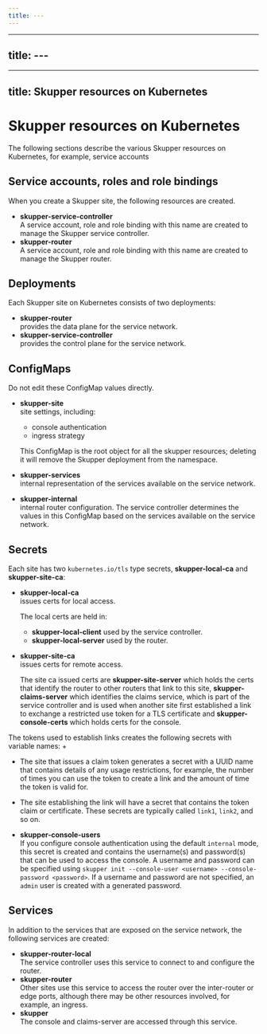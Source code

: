 ```yaml
---
title: ---
---
```

---
title: ---
---
---
title: Skupper resources on Kubernetes
---
# Skupper resources on Kubernetes

The following sections describe the various Skupper resources on Kubernetes, for example, service accounts

## Service accounts, roles and role bindings

When you create a Skupper site, the following resources are created.

* **skupper-service-controller**\
A service account, role and role binding with this name are created to manage the Skupper service controller.
* **skupper-router**\
A service account, role and role binding with this name are created to manage the Skupper router.

## Deployments

Each Skupper site on Kubernetes consists of two deployments:

* **skupper-router**\
provides the data plane for the service network.
* **skupper-service-controller**\
provides the control plane for the service network.

## ConfigMaps

Do not edit these ConfigMap values directly.

* **skupper-site**\
site settings, including:

  * console authentication
  * ingress strategy

  This ConfigMap is the root object for all the skupper resources; deleting it will remove the Skupper deployment from the namespace.
* **skupper-services**\
internal representation of the services available on the service network.
* **skupper-internal**\
internal router configuration.
The service controller determines the values in this ConfigMap based on the services available on the service network.

## Secrets

Each site has two `kubernetes.io/tls` type secrets, **skupper-local-ca** and **skupper-site-ca**:

* **skupper-local-ca**\
issues certs for local access.

  The local certs are held in:

  * **skupper-local-client** used by the service controller.
  * **skupper-local-server** used by the router.
* **skupper-site-ca**\
issues certs for remote access.

  The site ca issued certs are **skupper-site-server** which holds the certs that identify the router to other routers that link to this site, **skupper-claims-server** which identifies the claims service, which is part of the service controller and is used when another site first established a link to exchange a restricted use token for a TLS certificate and **skupper-console-certs** which holds certs for the console.

The tokens used to establish links creates the following secrets with variable names:
+
* The site that issues a claim token generates a secret with a UUID name that contains details of any usage restrictions, for example, the number of times you can use the token to create a link and the amount of time the token is valid for.
* The site establishing the link will have a secret that contains the token claim or certificate.
These secrets are typically called `link1`, `link2`, and so on.

* **skupper-console-users**\
If you configure console authentication using the default `internal` mode, this secret is created and contains the username(s) and password(s) that can be used to access the console.
A username and password can be specified using `skupper init --console-user <username> --console-password <password>`.
If a username and password are not specified, an `admin` user is created with a generated password.

## Services

In addition to the services that are exposed on the service network, the following services are created:

* **skupper-router-local**\
The service controller uses this service to connect to and configure the router.
* **skupper-router**\
Other sites use this service to access the router over the inter-router or edge ports, although there may be other resources involved, for example, an ingress.
* **skupper**\
The console and claims-server are accessed through this service.
